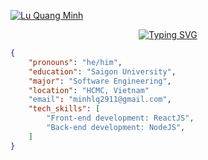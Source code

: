 <p align="left">
  <a href="https://github.com/minhluquang">
    <img src="https://github.com/minhluquang/minhluquang/blob/main/name.png" alt="Lu Quang Minh" /></a>
</p>
<p align="center">
  <a href="https://git.io/typing-svg">
    <img src="https://readme-typing-svg.demolab.com?font=Fira+Code&pause=1000&center=true&vCenter=true&random=false&width=600&lines=Climbing+the+Fullstack;Elevating+My+Skills+in+ReactJS+and+NodeJS" alt="Typing SVG" />
  </a>
</p>

```json
{
    "pronouns": "he/him",
    "education": "Saigon University",
    "major": "Software Engineering",
    "location": "HCMC, Vietnam"
    "email": "minhlq2911@gmail.com",
    "tech_skills": [
        "Front-end development: ReactJS",
        "Back-end development: NodeJS",
    ]
}
```

